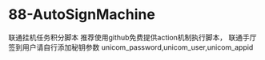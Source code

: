 # 88-AutoSignMachine
 联通挂机任务积分脚本
推荐使用github免费提供action机制执行脚本， 联通手厅签到用户请自行添加秘钥参数
unicom_password,unicom_user,unicom_appid